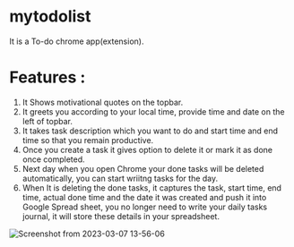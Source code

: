 # mytodolist
It is a To-do chrome app(extension).  
# Features :  
1. It Shows motivational quotes on the topbar.
2. It greets you according to your local time, provide time and date on the left of topbar.  
3. It takes task description which you want to do and start time and end time so that you remain productive.  
4. Once you create a task it gives option to delete it or mark it as done once completed.  
5. Next day when you open Chrome your done tasks will be deleted automatically, you can start wriitng tasks for the day.  
6. When It is deleting the done tasks, it captures the task, start time, end time, actual done time and the date it was created and push it into Google Spread sheet, you no longer need to write your daily tasks journal, it will store these details in your spreadsheet.    

![Screenshot from 2023-03-07 13-56-06](https://user-images.githubusercontent.com/40820072/223367353-e58a0b3c-0975-4641-91c8-0ee5edf9dd12.png)
